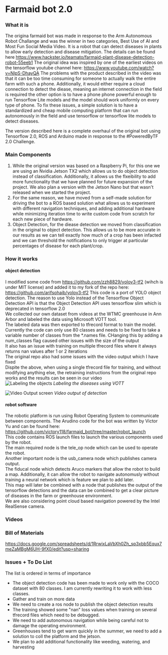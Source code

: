 # Farmaid bot 2.0
### What it is
The origina farmaid bot was made in response to the Arm Autonomous Robot Challange and was the winner in two categories, Best Use of AI and Most Fun Social Media Video.
It is a robot that can detect diseases in plants to allow early detection and disease mitigation.
The details can be found here https://www.hackster.io/teamato/farmaid-plant-disease-detection-robot-55eeb1
The original idea was inspired by one of the earliest videos on the tensorflow youtube channel here: https://www.youtube.com/watch?v=NlpS-DhayQA
The problems with the product described in the video was that it can be too time consuming for someone to actually walk the entire farm with such a phone. Additionally, it would either require a cloud connection to detect the diease, meaning an internet connection in the field is required the other option is to have a phone phone powerful enough to run Tensorflow Lite models and the model should work uniformly on every type of phone. To fix these issues, a simple solution is to have a standardized and cheap mobile computing platform that can run autonomously in the field and use tensorflow or tensorflow lite models to detect diseases.

The version described here is a complete overhaul of the original bot using Tensorflow 2.0, ROS and Arduino made in response to the #PoweredByTF 2.0 Challenge. 

### Main Components
<ol>
<li> 
While the original version was based on a Raspberry Pi, for this one we are using an Nvidia Jetson TX2 which allows us to do object detection instead of classification. Additionally, it allows us the flxeibility to add more functionality that we have planned for future expansion of the project.
We also plan a version with the Jetson Nano but that wasn't released when we started the project.
</li>
<li>
For the same reason, we have moved from a self-made solution for driving the bot to a ROS based solution what allows us to experiment with different navigation techniques, and adding additional hardware while minimizing iteration time to write custom code from scratch for each new piece of hardware.
</li>
<li>
Object Detection, for the diease detection we moved from classification in the original to object detection. This allows us to be more accurate in our results as we can tell exactly how much of a crop has been infacted and we can threshold the notifications to only trigger at particular percentages of disease for each plant/crop.
</li>
</ol>

### How it works
#### object detection
I modified some code from https://github.com/zzh8829/yolov3-tf2 (wihch is under MIT license) and added it to my fork of the repo here: https://github.com/arifsohaib/yolov3-tf2
This code is a port of YOLO object detection. The reason to use Yolo instead of the Tensorflow Object  Detection API is that the Object Detection API uses tensorflow slim which is deprecated in tensorflow 2.0<br>
We collected our own dataset from videos at the WTMC greenhouse in Ann Arbor and labeled the data using Microsoft VOTT tool. <br>
The labeled data was then exported to tfrecord format to train the model.<br>
Currently the code can only use 80 classes and needs to be fixed to take a variable number of classes from the *.names file. CHanging this by adding a num_classes flag caused other issues with the size of the output <br>
It also has an issue with training on multiple tfrecord files where it always returns nan values after 1 or 2 iterations <br>
The original repo also had some issues with the video output which I have fixed<br>
Dispite the above, when using a single tfrecord file for training, and without modifying anything else, the retraining instructions from the original repo works and the results can be seen in our video <br>
![Labeling the objects](https://i.imgur.com/KOCFGMb.jpg)
*Labeling the diseases using VOTT*

![Video Output screen](https://i.imgur.com/CZhT82E.jpg)
*Video output of detection*
#### robot software
The robotic platform is run using Robot Operating System to communicate between components. The Arudino code for the bot was written by Victor Yu and can be found here: https://github.com/victory118/farmaid_bot/tree/master/robot_launch <br>
This code contains ROS launch files to launch the various components used by the robot.<br>
The main required node is the tele_op node which can be used to operate the robot.<br>
Another important node is the usb_camera node which publishes camera output.<br>
The fiducal node which detects Aruco markers that allow the robot to build a map. Additionally, it can allow the robot to navigate autonomusly without training a neural network which is feature we plan to add later.<br>
This map will later be combined with a node that publishes the output of the tensorflow detections and the data can be combined to get a clear picture of diseases in the farm or greenhouse environment.<br>
We are also considering point cloud based navigation powered by the Intel RealSense camera.<br>

### Videos

### Bill of Materials
https://docs.google.com/spreadsheets/d/1RrwixLaVbXh0Zh_sp3xbb5Equx7meZaMBgM6UH-9fX0/edit?usp=sharing

### Issues + To Do List
The list is ordered in terms of importance
<ul>
<li>
The object detection code has been made to work only with the COCO dataset with 80 classes. I am currently rewriting it to work with less classes.
</li>
<li>
Gather and train on more data
</li>
<li>
We need to create a ros node to publish the object detection results
</li>
<li>
The training showed some "nan" loss values when training on several tfrecord files which need to be debugged.
</li>
<li>
We need to add autonomous navigation while being careful not to damage the operating environment.
</li>
<li>
Greenhouses tend to get warm quickly in the summer, we need to add a solution to coll the platform and the jetson.
</li>
<li>
We plan to add additional functionality like weeding, watering, and harvesting
</li>
</ul>